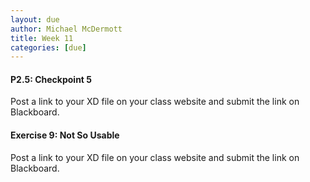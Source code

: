 ```yaml
---
layout: due
author: Michael McDermott
title: Week 11
categories: [due]
---
```

#### P2.5: Checkpoint 5
Post a link to your XD file on your class website and submit the link on Blackboard.

#### Exercise 9: Not So Usable
Post a link to your XD file on your class website and submit the link on Blackboard.
